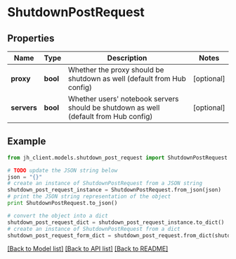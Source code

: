 # ShutdownPostRequest


## Properties

Name | Type | Description | Notes
------------ | ------------- | ------------- | -------------
**proxy** | **bool** | Whether the proxy should be shutdown as well (default from Hub config) | [optional] 
**servers** | **bool** | Whether users&#39; notebook servers should be shutdown as well (default from Hub config) | [optional] 

## Example

```python
from jh_client.models.shutdown_post_request import ShutdownPostRequest

# TODO update the JSON string below
json = "{}"
# create an instance of ShutdownPostRequest from a JSON string
shutdown_post_request_instance = ShutdownPostRequest.from_json(json)
# print the JSON string representation of the object
print ShutdownPostRequest.to_json()

# convert the object into a dict
shutdown_post_request_dict = shutdown_post_request_instance.to_dict()
# create an instance of ShutdownPostRequest from a dict
shutdown_post_request_form_dict = shutdown_post_request.from_dict(shutdown_post_request_dict)
```
[[Back to Model list]](../README.md#documentation-for-models) [[Back to API list]](../README.md#documentation-for-api-endpoints) [[Back to README]](../README.md)


